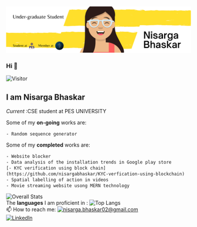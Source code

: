 ![nisarga banner image](./nisarga_banner.png)
### Hi 👋
![Visitor](https://visitor-badge.laobi.icu/badge?page_id=nisargabhaskar.nisarga.bhaskar)
## I am Nisarga Bhaskar 
<i>Current </i>:CSE student at PES UNIVERSITY

Some of my __on-going__ works are:

    - Random sequence generator 
Some of my __completed__ works are:

    - Website blocker
    - Data analysis of the installation trends in Google play store
    [- KYC verification using block chain](https://github.com/nisargabhaskar/KYC-verfication-using-blockchain)
    - Spatial labelling of action in videos
    - Movie streaming website usong MERN technology
![Overall Stats](https://github-readme-stats.vercel.app/api?username=nisargabhaskar&count_private=true&show_icons=true&hide=contribs)
<br>
The __languages__ I am proficient in :
![Top Langs](https://github-readme-stats.vercel.app/api/top-langs/?username=nisargabhaskar&layout=compact)
<br>
📫 How to reach me:
<a href="mailto:nisarga.bhaskar02@gmail.com">![nisarga.bhaskar02@gmail.com](https://img.shields.io/badge/Gmail-D14836?style=for-the-badge&logo=gmail&logoColor=white)</a> <br><a href="<https://www.linkedin.com/in/nisarga-bhaskar-69a86a224/>">![LinkedIn](https://img.shields.io/badge/LinkedIn-0077B5?style=for-the-badge&logo=linkedin&logoColor=white)</a>
